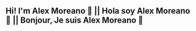 <h2> Hi! I'm Alex Moreano 👋 || Hola soy Alex Moreano 👋 || Bonjour, Je suis Alex Moreano 👋</h2>

<!--
**alex-moreano/alex-moreano** is a ✨ _special_ ✨ repository because its `README.md` (this file) appears on your GitHub profile.

Here are some ideas to get you started:

- 🔭 I’m currently working on ...
- 🌱 I’m currently learning ...
- 👯 I’m looking to collaborate on ...
- 🤔 I’m looking for help with ...
- 💬 Ask me about ...
- 📫 How to reach me: ...
- 😄 Pronouns: ...
- ⚡ Fun fact: ...
-->
